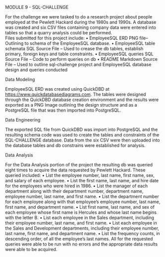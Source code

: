 MODULE 9 - SQL-CHALLENGE

For the challenge we were tasked to do a research project about people employed at the Pewlett Hackard during the 1980s and 1990s. A database was created and six CSV files containing company data were entered into tables so that a quarry analysis could be performed.  
Files submitted for this project include:
•	EmployeeSQL ERD PNG file– Outlining to schema of the EmployeeSQL database.
•	EmployeeSQL table schemata SQL Source File – Used to crease the db tables, establish primary, foreign keys and table constraints.
•	EmployeeSQL queries SQL Source File – Code to perform queries on db
•	README Markdown Source File – Used to outline sql-challenge project and  EmployeeSQL database design and queries conducted

Data Modeling

EmployeeSQL ERD was created using QuickDBD at https://www.quickdatabasediagrams.com.  The tables were designed through the QuickDBD database creation environment and the results were exported as a PNG Image outlining the design structure and as a PostgreSQL file that was then imported into PostgreSQL.  

Data Engineering

The exported SQL file from QuickDBD was import into PostgreSQL and the resulting schema code was used to create the tables and constraints of the SQL-CHALLENGE database.  Data from the six CSV were then uploaded into the database tables and db constrains were established for analysis. 
 
Data Analysis

For the Data Analysis portion of the project the resulting db was queried eight times to acquire the data requested by Pewlett Hackard.  These queried included:
•	List the employee number, last name, first name, sex, and salary of each employee.
•	List the first name, last name, and hire date for the employees who were hired in 1986.
•	List the manager of each department along with their department number, department name, employee number, last name, and first name.
•	List the department number for each employee along with that employee’s employee number, last name, first name, and department name.
•	List first name, last name, and sex of each employee whose first name is Hercules and whose last name begins with the letter B.
•	List each employee in the Sales department, including their employee number, last name, and first name.
•	List each employee in the Sales and Development departments, including their employee number, last name, first name, and department name.
•	List the frequency counts, in descending order, of all the employee’s last names.
All for the requested queries were able to be run with no errors and the appropriate data results were able to be acquired.
